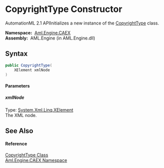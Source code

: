 CopyrightType Constructor
=========================
AutomationML 2.1 APIInitializes a new instance of the [CopyrightType][1] class.

  **Namespace:**  [Aml.Engine.CAEX][2]  
  **Assembly:**  AML.Engine (in AML.Engine.dll)

Syntax
------

```csharp
public CopyrightType(
	XElement xmlNode
)
```

#### Parameters

##### *xmlNode*
Type: [System.Xml.Linq.XElement][3]  
The XML node.


See Also
--------

#### Reference
[CopyrightType Class][1]  
[Aml.Engine.CAEX Namespace][2]  

[1]: README.md
[2]: ../README.md
[3]: https://docs.microsoft.com/dotnet/api/system.xml.linq.xelement
[4]: https://www.automationml.org
[5]: ../../icons/logoShade.png